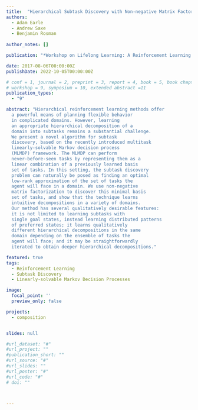 ```yaml
---
title:  "Hierarchical Subtask Discovery with Non-negative Matrix Factorization"
authors:
  - Adam Earle
  - Andrew Saxe
  - Benjamin Rosman
  
author_notes: []

publication: "*Workshop on Lifelong Learning: A Reinforcement Learning Approach at ICML*"

date: 2017-08-06T00:00:00Z
publishDate: 2022-10-05T00:00:00Z

# conf = 1, journal = 2, preprint = 3, report = 4, book = 5, book chapter = 6, thesis = 7, patent = 9
# workshop = 9, symposium = 10, extended abstract =11
publication_types:
  - "9"

abstract: "Hierarchical reinforcement learning methods offer
  a powerful means of planning flexible behavior
  in complicated domains. However, learning
  an appropriate hierarchical decomposition of a
  domain into subtasks remains a substantial challenge.
  We present a novel algorithm for subtask
  discovery, based on the recently introduced multitask
  linearly-solvable Markov decision process
  (MLMDP) framework. The MLMDP can perform
  never-before-seen tasks by representing them as a
  linear combination of a previously learned basis
  set of tasks. In this setting, the subtask discovery
  problem can naturally be posed as finding an optimal
  low-rank approximation of the set of tasks the
  agent will face in a domain. We use non-negative
  matrix factorization to discover this minimal basis
  set of tasks, and show that the technique learns
  intuitive decompositions in a variety of domains.
  Our method has several qualitatively desirable features:
  it is not limited to learning subtasks with
  single goal states, instead learning distributed patterns
  of preferred states; it learns qualitatively
  different hierarchical decompositions in the same
  domain depending on the ensemble of tasks the
  agent will face; and it may be straightforwardly
  iterated to obtain deeper hierarchical decompositions."

featured: true
tags:
  - Reinforcement Learning
  - Subtask Discovery
  - Linearly-solvable Markov Decision Processes

image:
  focal_point: ''
  preview_only: false

projects:
  - composition


slides: null

#url_dataset: "#"
#url_project: ""
#publication_short: ""
#url_source: "#"
#url_slides: ""
#url_poster: "#"
#url_code: "#"
# doi: ""



---
```

